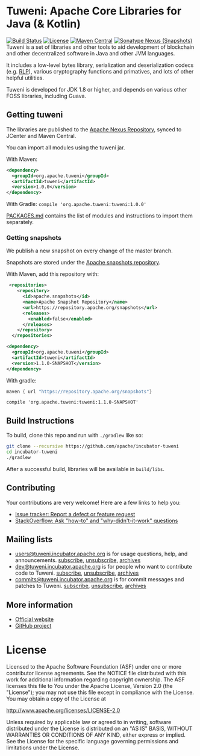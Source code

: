 # Tuweni: Apache Core Libraries for Java (& Kotlin)

[![Build Status](https://builds.apache.org/job/Apache%20Tuweni/job/CI/badge/icon)](https://builds.apache.org/job/Apache%20Tuweni/job/CI/)
[![License](https://img.shields.io/badge/License-Apache%202.0-blue.svg)](https://github.com/incubator-tuweni/blob/master/LICENSE)
[![Maven Central](https://maven-badges.herokuapp.com/maven-central/org.apache.tuweni/tuweni/badge.svg?style=plastic)](https://maven-badges.herokuapp.com/maven-central/org.apache.tuweni/tuweni)
[![Sonatype Nexus (Snapshots)](https://img.shields.io/nexus/s/https/repository.apache.org/org.apache.tuweni/tuweni.svg)](https://repository.apache.org/content/repositories/snapshots/org/apache/tuweni/tuweni/)
Tuweni is a set of libraries and other tools to aid development of blockchain and other decentralized software in Java and other JVM languages.

It includes a low-level bytes library, serialization and deserialization codecs (e.g. [RLP](https://github.com/ethereum/wiki/wiki/RLP)), various cryptography functions and primatives, and lots of other helpful utilities.

Tuweni is developed for JDK 1.8 or higher, and depends on various other FOSS libraries, including Guava.

## Getting tuweni

The libraries are published to the [Apache Nexus Repository](https://repository.apache.org/), synced to JCenter and Maven Central.

You can import all modules using the tuweni jar.

With Maven:
```xml
<dependency>
  <groupId>org.apache.tuweni</groupId>
  <artifactId>tuweni</artifactId>
  <version>1.0.0</version>
</dependency>
```

With Gradle: `compile 'org.apache.tuweni:tuweni:1.0.0'`

[PACKAGES.md](PACKAGES.md) contains the list of modules and instructions to import them separately.

### Getting snapshots

We publish a new snapshot on every change of the master branch.

Snapshots are stored under the [Apache snapshots repository](https://repository.apache.org/content/repositories/snapshots).

With Maven, add this repository with:
```xml
 <repositories>
    <repository>
      <id>apache.snapshots</id>
      <name>Apache Snapshot Repository</name>
      <url>https://repository.apache.org/snapshots</url>
      <releases>
        <enabled>false</enabled>
      </releases>
    </repository>
  </repositories>
```

```xml
<dependency>
  <groupId>org.apache.tuweni</groupId>
  <artifactId>tuweni</artifactId>
  <version>1.1.0-SNAPSHOT</version>
</dependency>
```

With gradle:
```groovy
maven { url "https://repository.apache.org/snapshots"}
```

`compile 'org.apache.tuweni:tuweni:1.1.0-SNAPSHOT'`

## Build Instructions

To build, clone this repo and run with `./gradlew` like so:

```sh
git clone --recursive https://github.com/apache/incubator-tuweni
cd incubator-tuweni
./gradlew
```

After a successful build, libraries will be available in `build/libs`.

## Contributing

Your contributions are very welcome! Here are a few links to help you:

- [Issue tracker: Report a defect or feature request](https://github.com/apache/incubator-tuweni/issues/new)
- [StackOverflow: Ask "how-to" and "why-didn't-it-work" questions](https://stackoverflow.com/questions/ask?tags=tuweni)

## Mailing lists

- [users@tuweni.incubator.apache.org](users@tuweni.incubator.apache.org) is for usage questions, help, and announcements. [subscribe](users-subscribe@tuweni.incubator.apache.org?subject=send%20this%20email%20to%20subscribe), [unsubscribe](dev-unsubscribe@tuweni.incubator.apache.org?subject=send%20this%20email%20to%20unsubscribe), [archives](https://www.mail-archive.com/users@tuweni.incubator.apache.org/)
- [dev@tuweni.incubator.apache.org](dev@tuweni.incubator.apache.org) is for people who want to contribute code to Tuweni. [subscribe](dev-subscribe@tuweni.incubator.apache.org?subject=send%20this%20email%20to%20subscribe), [unsubscribe](dev-unsubscribe@tuweni.incubator.apache.org?subject=send%20this%20email%20to%20unsubscribe), [archives](https://www.mail-archive.com/dev@tuweni.incubator.apache.org/)
- [commits@tuweni.incubator.apache.org](commits@tuweni.incubator.apache.org) is for commit messages and patches to Tuweni. [subscribe](commits-subscribe@tuweni.incubator.apache.org?subject=send%20this%20email%20to%20subscribe), [unsubscribe](commits-unsubscribe@tuweni.incubator.apache.org?subject=send%20this%20email%20to%20unsubscribe), [archives](https://www.mail-archive.com/commits@tuweni.incubator.apache.org/)

## More information

- [Official website](https://tuweni.apache.org)
- [GitHub project](https://github.com/apache/incubator-tuweni)

# License

Licensed to the Apache Software Foundation (ASF) under one or more contributor license agreements. See the NOTICE
file distributed with this work for additional information regarding copyright ownership. The ASF licenses this file
to You under the Apache License, Version 2.0 (the "License"); you may not use this file except in compliance with the
License. You may obtain a copy of the License at

http://www.apache.org/licenses/LICENSE-2.0

Unless required by applicable law or agreed to in writing, software distributed under the License is distributed on
an "AS IS" BASIS, WITHOUT WARRANTIES OR CONDITIONS OF ANY KIND, either express or implied. See the License for the
specific language governing permissions and limitations under the License.